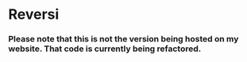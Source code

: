 # Reversi

### Please note that this is not the version being hosted on my website. That code is currently being refactored.
